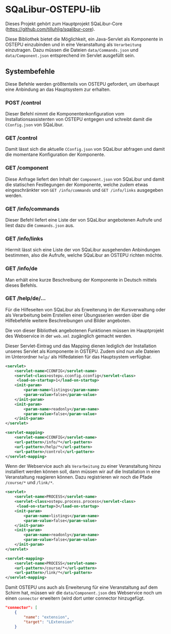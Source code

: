 # SQaLibur-OSTEPU-lib

Dieses Projekt gehört zum Hauptprojekt SQaLibur-Core (https://github.com/tilluhlig/sqalibur-core).

Diese Bibliothek bietet die Möglichkeit, ein Java-Servlet als Komponente in OSTEPU einzubinden und in eine Veranstaltung als ``Verarbeitung`` einzutragen. Dazu müssen die Dateien ``data/Commands.json`` und
``data/Component.json`` entsprechend im Servlet ausgefüllt sein.

## Systembefehle
Diese Befehle werden größtenteils von OSTEPU gefordert, um überhaupt eine Anbindung an das Hauptsystem zur erhalten.

### POST /control
Dieser Befehl nimmt die Komponentenkonfiguration vom Installationsassistenten von OSTEPU entgegen und schreibt damit die ``CConfig.json`` von SQaLibur.

### GET /control
Damit lässt sich die aktuelle ``CConfig.json`` von SQaLibur abfragen und damit die momentane Konfiguration der Komponente.

### GET /component
Diese Anfrage liefert den Inhalt der ``Component.json`` von SQaLibur und damit die statischen Festlegungen der Komponente, welche zudem etwas eingeschränkter von ``GET /info/commands`` und ``GET /info/links`` ausgegeben werden.

### GET /info/commands
Dieser Befehl liefert eine Liste der von SQaLibur angebotenen Aufrufe und liest dazu die ``Commands.json`` aus.

### GET /info/links
Hiermit lässt sich eine Liste der von SQaLibur ausgehenden Anbindungen bestimmen, also die Aufrufe, welche SQaLibur an OSTEPU richten möchte.

### GET /info/de
Man erhält eine kurze Beschreibung der Komponente in Deutsch  mittels dieses Befehls.

### GET /help/de/...
Für die Hilfeseiten von SQaLibur als Erweiterung in der Kursverwaltung oder als Verarbeitung beim Erstellen einer Übungsserien werden über die Hilfebefehle weitere Beschreibungen und Bilder angeboten.

Die von dieser Bibliothek angebotenen Funktionen müssen im Hauptprojekt des Webservice in der ``web.xml`` zugänglich gemacht werden.

Dieser Servlet-Eintrag und das Mapping dienen lediglich der Installation unseres Servlet als Komponente in OSTEPU. Zudem sind nun alle Dateien im Unterordner
``help/`` als Hilfedateien für das Hauptsystem verfügbar.

``` XML
<servlet>
    <servlet-name>CCONFIG</servlet-name>
    <servlet-class>ostepu.cconfig.cconfig</servlet-class>
     <load-on-startup>1</load-on-startup>
    <init-param>
        <param-name>listings</param-name>
        <param-value>false</param-value>
    </init-param>
    <init-param>
        <param-name>readonly</param-name>
        <param-value>false</param-value>
    </init-param>
</servlet>
```

``` XML
<servlet-mapping>
    <servlet-name>CCONFIG</servlet-name>
    <url-pattern>/info/*</url-pattern>
    <url-pattern>/help/*</url-pattern>
    <url-pattern>/control</url-pattern>
</servlet-mapping>
```

Wenn der Webservice auch als ``Verarbeitung`` zu einer Veranstaltung hinzu installiert werden können soll, dann müssen wir auf die Installation in eine Veranstaltung reagieren können.
Dazu registrieren wir noch die Pfade ``/course/*`` und ``/link/*``.

``` XML
<servlet>
    <servlet-name>PROCESS</servlet-name>
    <servlet-class>ostepu.process.process</servlet-class>
     <load-on-startup>3</load-on-startup>
    <init-param>
        <param-name>listings</param-name>
        <param-value>false</param-value>
    </init-param>
    <init-param>
        <param-name>readonly</param-name>
        <param-value>false</param-value>
    </init-param>
</servlet>
```

``` XML
<servlet-mapping>
    <servlet-name>PROCESS</servlet-name>
    <url-pattern>/course/*</url-pattern>
    <url-pattern>/link/*</url-pattern>
</servlet-mapping>
```

Damit OSTEPU uns auch als Erweiterung für eine Veranstaltung auf dem Schirm hat, müssen wir die ``data/Component.json`` des Webservice noch
um einen ``connector`` erweitern (wird dort unter connector hinzugefügt.

``` JSON
"connector": [
    {
        "name": "extension",
        "target": "LExtension"
    }
```
